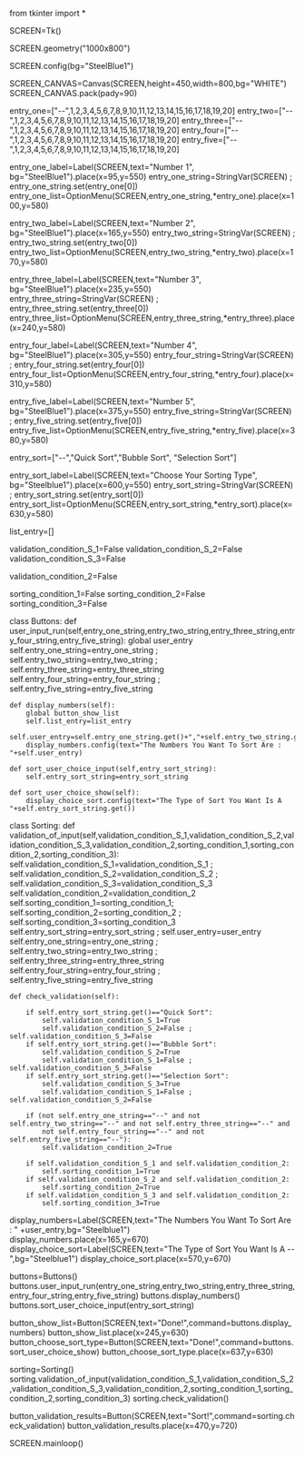 from tkinter import *

SCREEN=Tk()

SCREEN.geometry("1000x800")

SCREEN.config(bg="SteelBlue1")

SCREEN_CANVAS=Canvas(SCREEN,height=450,width=800,bg="WHITE")
SCREEN_CANVAS.pack(pady=90)

entry_one=["--",1,2,3,4,5,6,7,8,9,10,11,12,13,14,15,16,17,18,19,20]
entry_two=["--",1,2,3,4,5,6,7,8,9,10,11,12,13,14,15,16,17,18,19,20]
entry_three=["--",1,2,3,4,5,6,7,8,9,10,11,12,13,14,15,16,17,18,19,20]
entry_four=["--",1,2,3,4,5,6,7,8,9,10,11,12,13,14,15,16,17,18,19,20]
entry_five=["--",1,2,3,4,5,6,7,8,9,10,11,12,13,14,15,16,17,18,19,20]

entry_one_label=Label(SCREEN,text="Number 1", bg="SteelBlue1").place(x=95,y=550)
entry_one_string=StringVar(SCREEN) ; entry_one_string.set(entry_one[0])
entry_one_list=OptionMenu(SCREEN,entry_one_string,*entry_one).place(x=100,y=580)

entry_two_label=Label(SCREEN,text="Number 2", bg="SteelBlue1").place(x=165,y=550)
entry_two_string=StringVar(SCREEN) ; entry_two_string.set(entry_two[0])
entry_two_list=OptionMenu(SCREEN,entry_two_string,*entry_two).place(x=170,y=580)

entry_three_label=Label(SCREEN,text="Number 3", bg="SteelBlue1").place(x=235,y=550)
entry_three_string=StringVar(SCREEN) ; entry_three_string.set(entry_three[0])
entry_three_list=OptionMenu(SCREEN,entry_three_string,*entry_three).place(x=240,y=580)

entry_four_label=Label(SCREEN,text="Number 4", bg="SteelBlue1").place(x=305,y=550)
entry_four_string=StringVar(SCREEN) ; entry_four_string.set(entry_four[0])
entry_four_list=OptionMenu(SCREEN,entry_four_string,*entry_four).place(x=310,y=580)
                      
entry_five_label=Label(SCREEN,text="Number 5", bg="SteelBlue1").place(x=375,y=550)
entry_five_string=StringVar(SCREEN) ; entry_five_string.set(entry_five[0])
entry_five_list=OptionMenu(SCREEN,entry_five_string,*entry_five).place(x=380,y=580)

entry_sort=["--","Quick Sort","Bubble Sort", "Selection Sort"]

entry_sort_label=Label(SCREEN,text="Choose Your Sorting Type", bg="Steelblue1").place(x=600,y=550)
entry_sort_string=StringVar(SCREEN) ; entry_sort_string.set(entry_sort[0])
entry_sort_list=OptionMenu(SCREEN,entry_sort_string,*entry_sort).place(x=630,y=580)

list_entry=[]

validation_condition_S_1=False
validation_condition_S_2=False
validation_condition_S_3=False

validation_condition_2=False

sorting_condition_1=False
sorting_condition_2=False
sorting_condition_3=False

class Buttons:
    def user_input_run(self,entry_one_string,entry_two_string,entry_three_string,entry_four_string,entry_five_string):
        global user_entry
        self.entry_one_string=entry_one_string ; self.entry_two_string=entry_two_string ; self.entry_three_string=entry_three_string 
        self.entry_four_string=entry_four_string ; self.entry_five_string=entry_five_string

    def display_numbers(self):
        global button_show_list
        self.list_entry=list_entry
        self.user_entry=self.entry_one_string.get()+","+self.entry_two_string.get()+","+self.entry_three_string.get()+","+self.entry_four_string.get()+","+self.entry_five_string.get() 
        display_numbers.config(text="The Numbers You Want To Sort Are : "+self.user_entry)
    
    def sort_user_choice_input(self,entry_sort_string):
        self.entry_sort_string=entry_sort_string
        
    def sort_user_choice_show(self):
        display_choice_sort.config(text="The Type of Sort You Want Is A "+self.entry_sort_string.get())
        
class Sorting:
    def validation_of_input(self,validation_condition_S_1,validation_condition_S_2,validation_condition_S_3,validation_condition_2,sorting_condition_1,sorting_condition_2,sorting_condition_3):
        self.validation_condition_S_1=validation_condition_S_1 ; self.validation_condition_S_2=validation_condition_S_2 ; self.validation_condition_S_3=validation_condition_S_3
        self.validation_condition_2=validation_condition_2
        self.sorting_condition_1=sorting_condition_1; self.sorting_condition_2=sorting_condition_2 ; self.sorting_condition_3=sorting_condition_3
        self.entry_sort_string=entry_sort_string ; self.user_entry=user_entry
        self.entry_one_string=entry_one_string ; self.entry_two_string=entry_two_string ; self.entry_three_string=entry_three_string 
        self.entry_four_string=entry_four_string ; self.entry_five_string=entry_five_string
        
    def check_validation(self):
        
        if self.entry_sort_string.get()=="Quick Sort":
            self.validation_condition_S_1=True   
            self.validation_condition_S_2=False ; self.validation_condition_S_3=False
        if self.entry_sort_string.get()=="Bubble Sort":
            self.validation_condition_S_2=True 
            self.validation_condition_S_1=False ; self.validation_condition_S_3=False
        if self.entry_sort_string.get()=="Selection Sort":
            self.validation_condition_S_3=True
            self.validation_condition_S_1=False ; self.validation_condition_S_2=False
            
        if (not self.entry_one_string=="--" and not self.entry_two_string=="--" and not self.entry_three_string=="--" and 
            not self.entry_four_string=="--" and not self.entry_five_string=="--"):
            self.validation_condition_2=True
            
        if self.validation_condition_S_1 and self.validation_condition_2:
            self.sorting_condition_1=True
        if self.validation_condition_S_2 and self.validation_condition_2:
            self.sorting_condition_2=True 
        if self.validation_condition_S_3 and self.validation_condition_2:
            self.sorting_condition_3=True
  
        
        
display_numbers=Label(SCREEN,text="The Numbers You Want To Sort Are : " +user_entry,bg="Steelblue1")  
display_numbers.place(x=165,y=670)
display_choice_sort=Label(SCREEN,text="The Type of Sort You Want Is A -- ",bg="Steelblue1")
display_choice_sort.place(x=570,y=670)

buttons=Buttons()
buttons.user_input_run(entry_one_string,entry_two_string,entry_three_string,entry_four_string,entry_five_string)
buttons.display_numbers()
buttons.sort_user_choice_input(entry_sort_string)

button_show_list=Button(SCREEN,text="Done!",command=buttons.display_numbers)
button_show_list.place(x=245,y=630) 
button_choose_sort_type=Button(SCREEN,text="Done!",command=buttons.sort_user_choice_show)
button_choose_sort_type.place(x=637,y=630)

sorting=Sorting()
sorting.validation_of_input(validation_condition_S_1,validation_condition_S_2,validation_condition_S_3,validation_condition_2,sorting_condition_1,sorting_condition_2,sorting_condition_3)
sorting.check_validation()

button_validation_results=Button(SCREEN,text="Sort!",command=sorting.check_validation)
button_validation_results.place(x=470,y=720)

SCREEN.mainloop()
